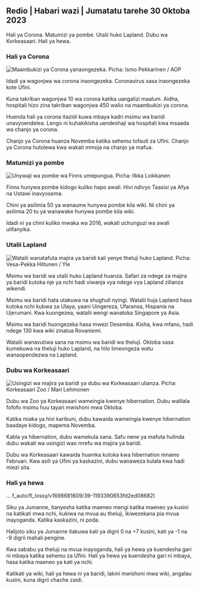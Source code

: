 ## Redio \| Habari wazi \| Jumatatu tarehe 30 Oktoba 2023

Hali ya Corona. Matumizi ya pombe. Utalii huko Lapland. Dubu wa Korkeasaari. Hali ya hewa.

### Hali ya Corona

![Maambukizi ya Corona yanaongezeka. Picha: Ismo Pekkarinen / AOP](https://images.cdn.yle.fi/image/upload/c_crop,h_1992,w_3543,x_0,y_232/ar_1.777777777777777,c_fill,g_faces,w_6_2.q_auto:eco/f_auto/fl_lossy/v1698673937/39-1193332653fb40a9c4a2)

Idadi ya wagonjwa wa corona inaongezeka. Coronavirus sasa inaongezeka kote Ufini.

Kuna takriban wagonjwa 10 wa corona katika uangalizi maalum. Aidha, hospitali hizo zina takriban wagonjwa 450 walio na maambukizi ya corona.

Huenda hali ya corona itazidi kuwa mbaya kadri msimu wa baridi unavyoendelea. Lengo ni kuhakikisha uendeshaji wa hospitali kwa msaada wa chanjo ya corona.

Chanjo ya Corona huanza Novemba katika sehemu tofauti za Ufini. Chanjo ya Corona hutolewa kwa wakati mmoja na chanjo ya mafua.

### Matumizi ya pombe

![Unywaji wa pombe wa Finns umepungua. Picha: Ilkka Loikkanen](https://images.cdn.yle.fi/image/upload/c_crop,h_2160,w_3840,x_0,y_325/ar_1.7777777777777777,c_fill,g_faces,w_6750,h_6750.eco/f_auto/fl_lossy/v1682602904/39-1105424644a7b35b4046)

Finns hunywa pombe kidogo kuliko hapo awali. Hivi ndivyo Taasisi ya Afya na Ustawi inavyosema.

Chini ya asilimia 50 ya wanaume hunywa pombe kila wiki. Ni chini ya asilimia 20 tu ya wanawake hunywa pombe kila wiki.

Idadi ni ya chini kuliko mwaka wa 2016, wakati uchunguzi wa awali ulifanyika.

### Utalii Lapland

![Watalii wanatafuta majira ya baridi kali yenye theluji huko Lapland. Picha: Vesa-Pekka Hiltunen / Yle](https://images.cdn.yle.fi/image/upload/c_crop,h_3375,w_6000,x_0,y_473/ar_1.7777777777777777,c_fill,g6_pr0_10.0/q_auto:eco/f_auto/fl_lossy/v1673250132/39-105687963bbc441bd57b)

Msimu wa baridi wa utalii huko Lapland huanza. Safari za ndege za majira ya baridi kutoka nje ya nchi hadi viwanja vya ndege vya Lapland zilianza wikendi.

Msimu wa baridi hata utakuwa na shughuli nyingi. Watalii huja Lapland hasa kutoka nchi kubwa za Ulaya, yaani Uingereza, Ufaransa, Hispania na Ujerumani. Kwa kuongezea, watalii wengi wanatoka Singapore ya Asia.

Msimu wa baridi huongezeka hasa mwezi Desemba. Kisha, kwa mfano, hadi ndege 130 kwa wiki zinatua Rovaniemi.

Watalii wanavutiwa sana na msimu wa baridi wa theluji. Oktoba sasa kumekuwa na theluji huko Lapland, na hilo limeongeza watu wanaopendezwa na Lapland.

### Dubu wa Korkeasaari

![Usingizi wa majira ya baridi ya dubu wa Korkeasaari ulianza. Picha: Korkeasaari Zoo / Mari Lehmonen](https://images.cdn.yle.fi/image/upload/c_crop,h_3239,w_5759,x_0,y_0/ar_1.7777777777777777,c_fill,g_faces_60,wp_1./q_auto:eco/f_auto/fl_lossy/v1698664391/39-1193141653f687431ff4)

Dubu wa Zoo ya Korkeasaari wameingia kwenye hibernation. Dubu walilala fofofo msimu huu tayari mwishoni mwa Oktoba.

Katika miaka ya hivi karibuni, dubu kawaida wameingia kwenye hibernation baadaye kidogo, mapema Novemba.

Kabla ya hibernation, dubu wamekula sana. Safu nene ya mafuta hulinda dubu wakati wa usingizi wao mrefu wa majira ya baridi.

Dubu wa Korkeasaari kawaida huamka kutoka kwa hibernation mnamo Februari. Kwa asili ya Ufini ya kaskazini, dubu wanaweza kulala kwa hadi miezi sita.

### Hali ya hewa

... f_auto/fl_lossy/v1698681609/39-1193390653fd2ed08682)

Siku ya Jumanne, itanyesha katika maeneo mengi katika maeneo ya kusini na katikati mwa nchi, kukiwa na mvua au theluji, ikiwezekana pia mvua inayoganda. Katika kaskazini, ni poda.

Halijoto siku ya Jumanne itakuwa kati ya digrii 0 na +7 kusini, kati ya -1 na -9 digrii mahali pengine.

Kwa sababu ya theluji na mvua inayoganda, hali ya hewa ya kuendesha gari ni mbaya katika sehemu za Ufini. Hali ya hewa ya kuendesha gari ni mbaya, hasa katika maeneo ya kati ya nchi.

Katikati ya wiki, hali ya hewa ni ya baridi, lakini mwishoni mwa wiki, angalau kusini, kuna digrii chache zaidi.